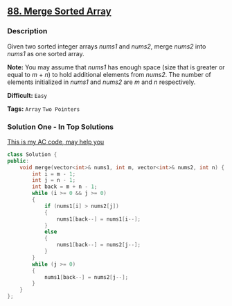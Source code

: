 ## [88. Merge Sorted Array](https://leetcode.com/problems/merge-sorted-array/description/)

### Description

Given two sorted integer arrays *nums1* and *nums2*, merge *nums2* into *nums1* as one sorted array.

**Note:**
You may assume that *nums1* has enough space (size that is greater or equal to *m* + *n*) to hold additional elements from *nums2*. The number of elements initialized in *nums1* and *nums2* are *m* and *n* respectively.



**Difficult:** `Easy`

**Tags:** `Array` `Two Pointers`



### Solution One - In Top Solutions

[This is my AC code, may help you](https://discuss.leetcode.com/topic/2461/this-is-my-ac-code-may-help-you)

```c++
class Solution {
public:
    void merge(vector<int>& nums1, int m, vector<int>& nums2, int n) {
        int i = m - 1;
        int j = n - 1;
        int back = m + n - 1;
        while (i >= 0 && j >= 0)
        {
            if (nums1[i] > nums2[j])
            {
                nums1[back--] = nums1[i--];
            }
            else
            {
                nums1[back--] = nums2[j--];
            }
        }
        while (j >= 0)
        {
            nums1[back--] = nums2[j--];
        }
    }
};
```



